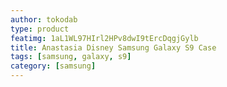 ```yaml
---
author: tokodab
type: product
featimg: 1aL1WL97HIrl2HPv8dwI9tErcDqgjGylb
title: Anastasia Disney Samsung Galaxy S9 Case
tags: [samsung, galaxy, s9]
category: [samsung]
---
```

